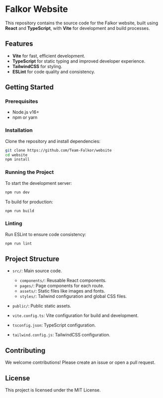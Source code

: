 # Falkor Website

This repository contains the source code for the Falkor website, built using **React** and **TypeScript**, with **Vite** for development and build processes.

## Features
- **Vite** for fast, efficient development.
- **TypeScript** for static typing and improved developer experience.
- **TailwindCSS** for styling.
- **ESLint** for code quality and consistency.

## Getting Started

### Prerequisites
- Node.js v16+
- npm or yarn

### Installation

Clone the repository and install dependencies:

```bash
git clone https://github.com/Team-Falkor/website
cd website
npm install
```

### Running the Project

To start the development server:

```bash
npm run dev
```

To build for production:

```bash
npm run build
```

### Linting

Run ESLint to ensure code consistency:

```bash
npm run lint
```

## Project Structure

- `src/`: Main source code.
  - `components/`: Reusable React components.
  - `pages/`: Page components for each route.
  - `assets/`: Static files like images and fonts.
  - `styles/`: Tailwind configuration and global CSS files.
  
- `public/`: Public static assets.
- `vite.config.ts`: Vite configuration for build and development.
- `tsconfig.json`: TypeScript configuration.
- `tailwind.config.js`: TailwindCSS configuration.

## Contributing

We welcome contributions! Please create an issue or open a pull request.

## License

This project is licensed under the MIT License.
